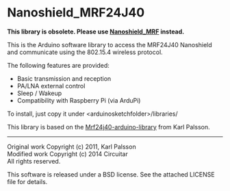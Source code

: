 Nanoshield_MRF24J40
===================

**This library is obsolete. Please use [Nanoshield_MRF](https://github.com/circuitar/Nanoshield_MRF) instead.**

This is the Arduino software library to access the MRF24J40 Nanoshield and communicate using the 802.15.4 wireless protocol.

The following features are provided:

- Basic transmission and reception
- PA/LNA external control
- Sleep / Wakeup
- Compatibility with Raspberry Pi (via ArduPi)

To install, just copy it under &lt;arduinosketchfolder&gt;/libraries/

This library is based on the [Mrf24j40-arduino-library](https://github.com/karlp/Mrf24j40-arduino-library) from Karl Palsson.

---
Original work Copyright (c) 2011, Karl Palsson  
Modified work Copyright (c) 2014 Circuitar  
All rights reserved.

This software is released under a BSD license. See the attached LICENSE file for details.

